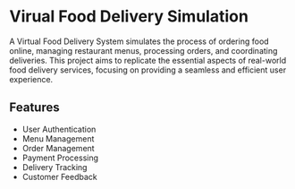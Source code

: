 # Virual Food Delivery Simulation

A Virtual Food Delivery System simulates the process of ordering food online, managing restaurant menus, processing orders, and coordinating deliveries. This project aims to replicate the essential aspects of real-world food delivery services, focusing on providing a seamless and efficient user experience.

## Features

- User Authentication
- Menu Management
- Order Management
- Payment Processing
- Delivery Tracking
- Customer Feedback
